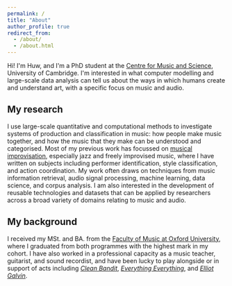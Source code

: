 ```yaml
---
permalink: /
title: "About"
author_profile: true
redirect_from: 
  - /about/
  - /about.html
---
```


Hi! I'm Huw, and I'm a PhD student at the [Centre for Music and Science](https://cms.mus.cam.ac.uk/), University of Cambridge. I'm interested in what computer modelling and large-scale data analysis can tell us about the ways in which humans create and understand art, with a specific focus on music and audio.

## My research

I use large-scale quantitative and computational methods to investigate systems of production and classification in music: how people make music together, and how the music that they make can be understood and categorised. Most of my previous work has focussed on [musical improvisation](https://en.wikipedia.org/wiki/Musical_improvisation), especially jazz and freely improvised music, where I have written on subjects including performer identification, style classification, and action coordination. My work often draws on techniques from music information retrieval, audio signal processing, machine learning, data science, and corpus analysis. I am also interested in the development of reusable technologies and datasets that can be applied by researchers across a broad variety of domains relating to music and audio.

## My background

I received my MSt. and BA. from the [Faculty of Music at Oxford University](https://www.music.ox.ac.uk/), where I graduated from both programmes with the highest mark in my cohort. I have also worked in a professional capacity as a music teacher, guitarist, and sound recordist, and have been lucky to play alongside or in support of acts including [*Clean Bandit*](https://en.wikipedia.org/wiki/Clean_Bandit), [*Everything Everything*](https://en.wikipedia.org/wiki/Everything_Everything), and [*Elliot Galvin*](https://en.wikipedia.org/wiki/Elliot_Galvin). 
